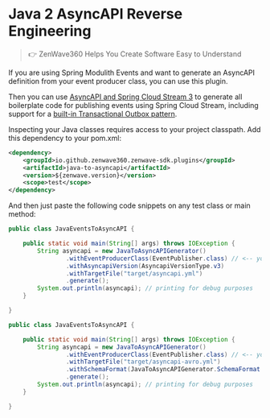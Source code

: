 # Java 2 AsyncAPI Reverse Engineering
> 👉 ZenWave360 Helps You Create Software Easy to Understand

If you are using Spring Modulith Events and want to generate an AsyncAPI definition from your event producer class, you can use this plugin.

Then you can use [AsyncAPI and Spring Cloud Stream 3](../asyncapi-spring-cloud-streams3/) to generate all boilerplate code for publishing events using Spring Cloud Stream, including support for a [built-in Transactional Outbox pattern](https://www.zenwave360.io/posts/TransactionalOutBoxWithAsyncAPIAndSpringModulith/).

Inspecting your Java classes requires access to your project classpath. Add this dependency to your pom.xml:

```xml
<dependency>
    <groupId>io.github.zenwave360.zenwave-sdk.plugins</groupId>
    <artifactId>java-to-asyncapi</artifactId>
    <version>${zenwave.version}</version>
    <scope>test</scope>
</dependency>
```

And then just paste the following code snippets on any test class or main method:


```java
public class JavaEventsToAsyncAPI {

    public static void main(String[] args) throws IOException {
        String asyncapi = new JavaToAsyncAPIGenerator()
                .withEventProducerClass(EventPublisher.class) // <-- your event publisher class
                .withAsyncapiVersion(AsyncapiVersionType.v3)
                .withTargetFile("target/asyncapi.yml")
                .generate();
        System.out.println(asyncapi); // printing for debug purposes
    }

}
```

```java
public class JavaEventsToAsyncAPI {

    public static void main(String[] args) throws IOException {
        String asyncapi = new JavaToAsyncAPIGenerator()
                .withEventProducerClass(EventPublisher.class) // <-- your event publisher class
                .withTargetFile("target/asyncapi-avro.yml")
                .withSchemaFormat(JavaToAsyncAPIGenerator.SchemaFormat.avro)
                .generate();
        System.out.println(asyncapi); // printing for debug purposes
    }

}
```
